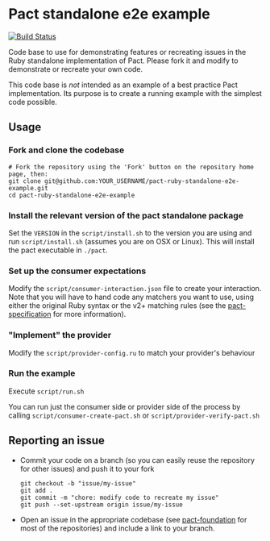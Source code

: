 # Pact standalone e2e example

[![Build Status](https://travis-ci.org/pact-foundation/pact-ruby-standalone-e2e-example.svg?branch=master)](https://travis-ci.org/pact-foundation/pact-ruby-standalone-e2e-example)

Code base to use for demonstrating features or recreating issues in the Ruby standalone implementation of Pact. Please fork it and modify to demonstrate or recreate your own code.

This code base is _not_ intended as an example of a best practice Pact implementation. Its purpose is to create a running example with the simplest code possible.

## Usage

### Fork and clone the codebase

    # Fork the repository using the 'Fork' button on the repository home page, then:
    git clone git@github.com:YOUR_USERNAME/pact-ruby-standalone-e2e-example.git
    cd pact-ruby-standalone-e2e-example

### Install the relevant version of the pact standalone package

Set the `VERSION` in the `script/install.sh` to the version you are using and run `script/install.sh` (assumes you are on OSX or Linux). This will install the pact executable in `./pact`.

### Set up the consumer expectations

Modify the `script/consumer-interaction.json` file to create your interaction. Note that you will have to hand code any matchers you want to use, using either the original Ruby syntax or the v2+ matching rules (see the [pact-specification][pact-specification] for more information).

### "Implement" the provider

Modify the `script/provider-config.ru` to match your provider's behaviour

### Run the example

Execute `script/run.sh`

You can run just the consumer side or provider side of the process by calling `script/consumer-create-pact.sh` or `script/provider-verify-pact.sh`

## Reporting an issue

* Commit your code on a branch (so you can easily reuse the repository for other issues) and push it to your fork

      git checkout -b "issue/my-issue"
      git add .
      git commit -m "chore: modify code to recreate my issue"
      git push --set-upstream origin issue/my-issue

* Open an issue in the appropriate codebase (see [pact-foundation][pact-foundation] for most of the repositories) and include a link to your branch.

[pact-foundation]: https://github.com/pact-foundation
[pact-specification]: https://github.com/pact-foundation/pact-specification/tree/version-2
